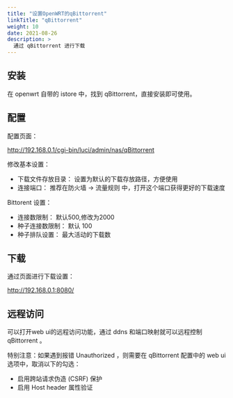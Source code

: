 ```yaml
---
title: "设置OpenWRT的qBittorrent"
linkTitle: "qBittorrent"
weight: 10
date: 2021-08-26
description: >
  通过 qBittorrent 进行下载
---
```


## 安装

在 openwrt 自带的 istore 中，找到 qBittorrent，直接安装即可使用。

## 配置

配置页面：

http://192.168.0.1/cgi-bin/luci/admin/nas/qBittorrent

修改基本设置：

- 下载文件存放目录： 设置为默认的下载存放路径，方便使用
- 连接端口： 推荐在防火墙 -> 流量规则 中，打开这个端口获得更好的下载速度

Bittorent 设置：

- 连接数限制： 默认500,修改为2000
- 种子连接数限制： 默认 100
- 种子排队设置： 最大活动的下载数

## 下载

通过页面进行下载设置：

http://192.168.0.1:8080/

## 远程访问

可以打开web ui的远程访问功能，通过 ddns 和端口映射就可以远程控制 qBittorrent 。

特别注意：如果遇到报错 Unauthorized ，则需要在 qBittorrent 配置中的 web ui 选项中，取消以下的勾选：

- 启用跨站请求伪造 (CSRF) 保护
- 启用 Host header 属性验证
